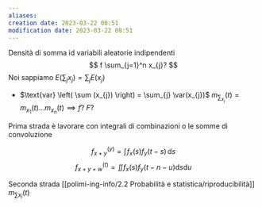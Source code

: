 ```yaml
---
aliases: 
creation date: 2023-03-22 08:51
modification date: 2023-03-22 08:51
---
```


Densità di somma id variabili aleatorie indipendenti
$$
f \sum_{j=1}^n x_{j}?
$$
Noi sappiamo $E\left( \sum_{j} x_{j} \right) = \sum_{j}E(x_{j})$
- $\text{var} \left( \sum (x_{j}) \right) = \sum_{j} \var(x_{j})$
$m_{\sum_{x_{j}}}(t) = m_{x_{1}}(t)\dots m_{x_{n}}(t) \implies f?\ F?$


Prima strada è lavorare con integrali di combinazioni o le somme di convoluzione

$$f_{x+y}^(y) = \int \!  f_{x}(s)f_{y}(t-s) \, \mathrm{d}s$$
$$
f_{x+y+w}^{(t)} = \iint f_{x}(s) f_{y}(t-n - u) \mathrm{d}s \mathrm{d}u
$$

Seconda strada [[polimi-ing-info/2.2 Probabilità e statistica/riproducibilità]]
$m_{\sum x_{\bar{i}}}(t)$

